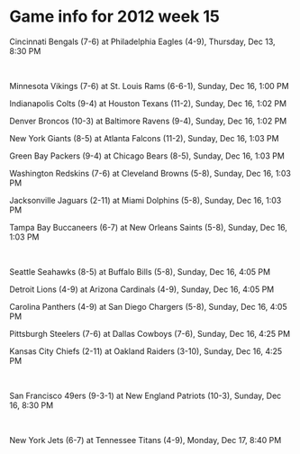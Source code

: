 # Game info for 2012 week 15

Cincinnati Bengals (7-6) at Philadelphia Eagles (4-9), Thursday, Dec 13, 8:30 PM


<br/>

Minnesota Vikings (7-6) at St. Louis Rams (6-6-1), Sunday, Dec 16, 1:00 PM

Indianapolis Colts (9-4) at Houston Texans (11-2), Sunday, Dec 16, 1:02 PM

Denver Broncos (10-3) at Baltimore Ravens (9-4), Sunday, Dec 16, 1:02 PM

New York Giants (8-5) at Atlanta Falcons (11-2), Sunday, Dec 16, 1:03 PM

Green Bay Packers (9-4) at Chicago Bears (8-5), Sunday, Dec 16, 1:03 PM

Washington Redskins (7-6) at Cleveland Browns (5-8), Sunday, Dec 16, 1:03 PM

Jacksonville Jaguars (2-11) at Miami Dolphins (5-8), Sunday, Dec 16, 1:03 PM

Tampa Bay Buccaneers (6-7) at New Orleans Saints (5-8), Sunday, Dec 16, 1:03 PM


<br/>

Seattle Seahawks (8-5) at Buffalo Bills (5-8), Sunday, Dec 16, 4:05 PM

Detroit Lions (4-9) at Arizona Cardinals (4-9), Sunday, Dec 16, 4:05 PM

Carolina Panthers (4-9) at San Diego Chargers (5-8), Sunday, Dec 16, 4:05 PM

Pittsburgh Steelers (7-6) at Dallas Cowboys (7-6), Sunday, Dec 16, 4:25 PM

Kansas City Chiefs (2-11) at Oakland Raiders (3-10), Sunday, Dec 16, 4:25 PM


<br/>

San Francisco 49ers (9-3-1) at New England Patriots (10-3), Sunday, Dec 16, 8:30 PM


<br/>

New York Jets (6-7) at Tennessee Titans (4-9), Monday, Dec 17, 8:40 PM


